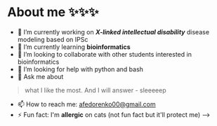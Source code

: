 # About me ✨✨✨

- 🔭 I’m currently working on ***X-linked intellectual disability*** disease modeling based on IPSc
- 🌱 I’m currently learning **bioinformatics**
- 👯 I’m looking to collaborate with other students interested in bioinformatics
- 🤔 I’m looking for help with python and bash
- 💬 Ask me about 
> what I like the most. And I will answer - sleeeeep
- 📫 How to reach me: afedorenko00@gmail.com
- ⚡ Fun fact: I'm **allergic** on cats (not fun fact but it'll protect me)
-->
